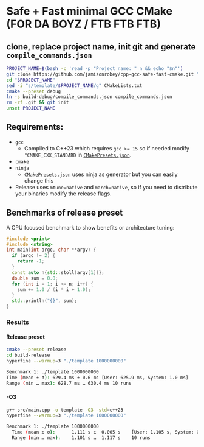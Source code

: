 # Safe + Fast minimal GCC CMake (FOR DA BOYZ / FTB FTB FTB)
## clone, replace project name, init git and generate `compile_commands.json`
```bash
PROJECT_NAME=$(bash -c 'read -p "Project name: " n && echo "$n"')
git clone https://github.com/jamisonrobey/cpp-gcc-safe-fast-cmake.git "$PROJECT_NAME"
cd "$PROJECT_NAME"
sed -i "s/template/$PROJECT_NAME/g" CMakeLists.txt
cmake --preset debug
ln -s build-debug/compile_commands.json compile_commands.json
rm -rf .git && git init
unset PROJECT_NAME
```
## Requirements:
- `gcc` 
    - Compiled to C++23 which requires `gcc >= 15` so if needed modify `"CMAKE_CXX_STANDARD` in [`CMakePresets.json`](CMakePresets.json).
- `cmake`
- `ninja`
    -  [`CMakePresets.json`](CMakePresets.json) uses ninja as generator but you can easily change this
- Release uses `mtune=native` and `march=native`, so if you need to distribute your binaries modify the release flags.
## Benchmarks of release preset
A CPU focused benchmark to show benefits or architecture tuning:
```cpp
#include <print>
#include <string>
int main(int argc, char **argv) {
  if (argc != 2) {
    return -1;
  }
  const auto n{std::stoll(argv[1])};
  double sum = 0.0;
  for (int i = 1; i <= n; i++) {
    sum += 1.0 / (i * i + 1.0);
  }
  std::println("{}", sum);
}
```
### Results
#### Release preset
```bash
cmake --preset release
cd build-release
hyperfine --warmup=3 "./template 1000000000"

Benchmark 1: ./template 1000000000
Time (mean ± σ): 629.4 ms ± 0.6 ms [User: 625.9 ms, System: 1.0 ms]
Range (min … max): 628.7 ms … 630.4 ms 10 runs
```
#### -O3
```bash
g++ src/main.cpp -o template -O3 -std=c++23
hyperfine --warmup=3 "./template 1000000000"

Benchmark 1: ./template 1000000000
  Time (mean ± σ):      1.111 s ±  0.005 s    [User: 1.105 s, System: 0.001 s]
  Range (min … max):    1.101 s …  1.117 s    10 runs
  ```











